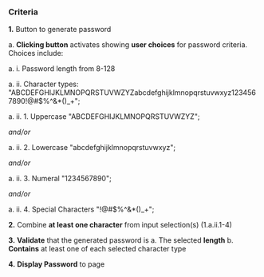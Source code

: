 ### Criteria
**1.** Button to generate password

a. **Clicking button** activates showing **user choices** for password criteria.  Choices include:

 a. i. Password length from 8-128

 a. ii. Character types: "ABCDEFGHIJKLMNOPQRSTUVWZYZabcdefghijklmnopqrstuvwxyz1234567890!@#$%^&*()_+";

 a. ii. 1. Uppercase "ABCDEFGHIJKLMNOPQRSTUVWZYZ";

*and/or*

 a. ii. 2. Lowercase "abcdefghijklmnopqrstuvwxyz";

*and/or*

 a. ii. 3. Numeral "1234567890";

*and/or*

 a. ii. 4. Special Characters "!@#$%^&*()_+";

**2.** Combine **at least one character** from input selection(s) (1.a.ii.1-4)

**3.**  **Validate** that the generated password is
a. The selected **length**
b. **Contains** at least one of each selected character type

**4.** **Display Password** to page
